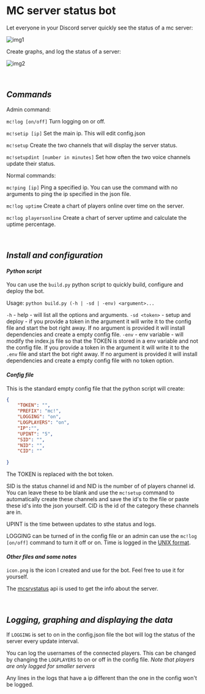 # MC server status bot

Let everyone in your Discord server quickly see the status of a mc server:

![img1](https://i.ibb.co/kQ05Pjx/example1.png)

Create graphs, and log the status of a server:

![img2](https://i.ibb.co/grR1NY9/chartex.png)

<br>

## *Commands*
Admin command:

`mc!log [on/off]` Turn logging on or off. 

`mc!setip [ip]` Set the main ip. This will edit config.json

`mc!setup` Create the two channels that will display the server status.

`mc!setupdint [number in minutes]` Set how often the two voice channels update their status.


Normal commands:

`mc!ping [ip]` Ping a specified ip. You can use the command with no arguments to ping the ip specified in the json file.

`mc!log uptime` Create a chart of players online over time on the server.

`mc!log playersonline` Create a chart of server uptime and calculate the uptime percentage.

<br>

## *Install and configuration*
#### *Python script*
You can use the `build.py` python script to quickly build, configure and deploy the bot.

Usage: `python build.py (-h | -sd | -env) <argument>...`

`-h` - help - will list all the options and arguments.
`-sd <token>`  - setup and deploy - if you provide a token in the argument it will write it to the config file and start the bot right away. If no argument is provided it will install dependencies and create a empty config file.
`-env` - env variable - will modify the index.js file so that the TOKEN is stored in a env variable and not the config file. If you provide a token in the argument it will write it to the `.env` file and start the bot right away. If no argument is provided it will install dependencies and create a empty config file with no token option.

#### *Config file*
This is the standard empty config file that the python script will create:
```json
{
    "TOKEN": "",
    "PREFIX": "mc!",
    "LOGGING": "on",
    "LOGPLAYERS": "on",
    "IP":"",
    "UPINT": "5",
    "SID": "",
    "NID": "",
    "CID": ""
   
}
```
The TOKEN is replaced with the bot token. 

SID is the status channel id and NID is the number of of players channel id. You can leave these to be blank and use the  `mc!setup` command to automatically create these channels and save the id's to the file or paste these id's into the json yourself. CID is the id of the category these channels are in.

UPINT is the time between updates to sthe status and logs.

LOGGING can be turned of in the config file or an admin can use the `mc!log [on/off]` command to turn it off or on. Time is logged in the [UNIX format](https://en.wikipedia.org/wiki/Unix_time).

#### *Other files and some notes*
`icon.png` is the icon I created and use for the bot. Feel free to use it for yourself.

The [mcsrvstatus](https://api.mcsrvstat.us/) api is used to get the info about the server.

<br>

## *Logging, graphing and displaying the data*
If `LOGGING` is set to on in the config.json file the bot will log the status of the server every update interval.

You can log the usernames of the connected players. This can be changed by changing the `LOGPLAYERS` to on or off in the config file. *Note that players are only logged for smaller servers*

Any lines in the logs that have a ip different than the one in the config won't be logged.